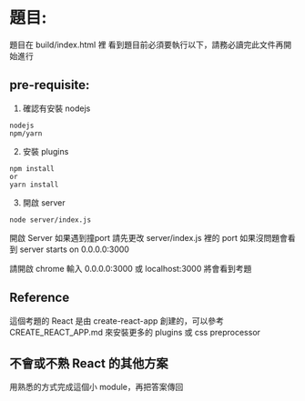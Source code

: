 # 題目:
題目在 build/index.html 裡
看到題目前必須要執行以下，請務必讀完此文件再開始進行

## pre-requisite:
1. 確認有安裝 nodejs
```
nodejs
npm/yarn
```
2. 安裝 plugins
```
npm install
or
yarn install
```
3. 開啟 server
```
node server/index.js
```
開啟 Server 如果遇到撞port 請先更改 server/index.js 裡的 port
如果沒問題會看到 server starts on 0.0.0.0:3000 

請開啟 chrome 輸入 0.0.0.0:3000 或 localhost:3000 將會看到考題

## Reference
這個考題的 React 是由 create-react-app 創建的，可以參考 CREATE_REACT_APP.md 來安裝更多的 plugins 或 css preprocessor

## 不會或不熟 React 的其他方案
用熟悉的方式完成這個小 module，再把答案傳回